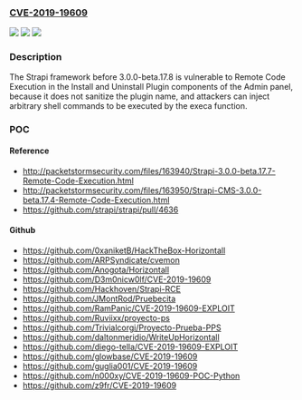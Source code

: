 ### [CVE-2019-19609](https://cve.mitre.org/cgi-bin/cvename.cgi?name=CVE-2019-19609)
![](https://img.shields.io/static/v1?label=Product&message=n%2Fa&color=blue)
![](https://img.shields.io/static/v1?label=Version&message=n%2Fa&color=blue)
![](https://img.shields.io/static/v1?label=Vulnerability&message=n%2Fa&color=brighgreen)

### Description

The Strapi framework before 3.0.0-beta.17.8 is vulnerable to Remote Code Execution in the Install and Uninstall Plugin components of the Admin panel, because it does not sanitize the plugin name, and attackers can inject arbitrary shell commands to be executed by the execa function.

### POC

#### Reference
- http://packetstormsecurity.com/files/163940/Strapi-3.0.0-beta.17.7-Remote-Code-Execution.html
- http://packetstormsecurity.com/files/163950/Strapi-CMS-3.0.0-beta.17.4-Remote-Code-Execution.html
- https://github.com/strapi/strapi/pull/4636

#### Github
- https://github.com/0xaniketB/HackTheBox-Horizontall
- https://github.com/ARPSyndicate/cvemon
- https://github.com/Anogota/Horizontall
- https://github.com/D3m0nicw0lf/CVE-2019-19609
- https://github.com/Hackhoven/Strapi-RCE
- https://github.com/JMontRod/Pruebecita
- https://github.com/RamPanic/CVE-2019-19609-EXPLOIT
- https://github.com/Ruviixx/proyecto-ps
- https://github.com/Trivialcorgi/Proyecto-Prueba-PPS
- https://github.com/daltonmeridio/WriteUpHorizontall
- https://github.com/diego-tella/CVE-2019-19609-EXPLOIT
- https://github.com/glowbase/CVE-2019-19609
- https://github.com/guglia001/CVE-2019-19609
- https://github.com/n000xy/CVE-2019-19609-POC-Python
- https://github.com/z9fr/CVE-2019-19609

